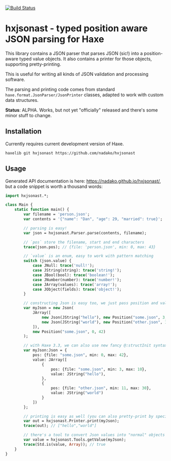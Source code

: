 [![Build Status](https://travis-ci.org/nadako/hxjsonast.svg?branch=master)](https://travis-ci.org/nadako/hxjsonast)

# hxjsonast - typed position aware JSON parsing for Haxe

This library contains a JSON parser that parses JSON (sic!) into a position-aware typed
value objects. It also contains a printer for those objects, supporting pretty-printing.

This is useful for writing all kinds of JSON validation and processing software.

The parsing and printing code comes from standard `haxe.format.JsonParser/JsonPrinter` classes,
adapted to work with custom data structures.

**Status**: ALPHA. Works, but not yet "officially" released and there's some minor stuff to change.

## Installation

Currently requires current development version of Haxe.

```
haxelib git hxjsonast https://github.com/nadako/hxjsonast
```

## Usage

Generated API documentation is here: <https://nadako.github.io/hxjsonast/>,
but a code snippet is worth a thousand words:
```haxe
import hxjsonast.*;

class Main {
    static function main() {
        var filename = 'person.json';
        var contents = '{"name": "Dan", "age": 29, "married": true}';

        // parsing is easy!
        var json = hxjsonast.Parser.parse(contents, filename);

        // `pos` store the filename, start and end characters
        trace(json.pos); // {file: 'person.json', min: 0, max: 43}

        // `value` is an enum, easy to work with pattern matching
        switch (json.value) {
            case JNull: trace('null!');
            case JString(string): trace('string!');
            case JBool(bool): trace('boolean!');
            case JNumber(number): trace('number!');
            case JArray(values): trace('array!');
            case JObject(fields): trace('object!');
        }

        // constructing Json is easy too, we just pass position and value to its constructor
        var myJson = new Json(
            JArray([
                new Json(JString("hello"), new Position("some.json", 3, 10)),
                new Json(JString("world"), new Position("other.json", 11, 30)),
            ]),
            new Position("some.json", 0, 42)
        );

        // with Haxe 3.3, we can also use new fancy @:structInit syntax instead of classic `new` operator, e.g.
        var myJson:Json = {
            pos: {file: "some.json", min: 0, max: 42},
            value: JArray([
                {
                    pos: {file: "some.json", min: 3, max: 10},
                    value: JString("hello"),
                },
                {
                    pos: {file: "other.json", min: 11, max: 30},
                    value: JString("world")
                }
            ])
        };

        // printing is easy as well (you can also pretty-print by specifying the second argument)
        var out = hxjsonast.Printer.print(myJson);
        trace(out); // ["hello","world"]

        // there's a tool to convert Json values into "normal" objects and arrays
        var value = hxjsonast.Tools.getValue(myJson);
        trace(Std.is(value, Array)); // true
    }
}
```
